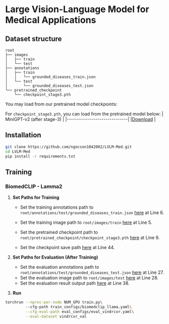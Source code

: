 # Large Vision-Language Model for Medical Applications

## Dataset structure
```
root
├── images
│   ├── train
│   └── test
├── annotations
│   ├── train
│   │   └── grounded_diseases_train.json
│   └── test
│       └── grounded_diseases_test.json
└── pretrained_checkpoint
    └── checkpoint_stage3.pth
```

You may load from our pretrained model checkpoints:

For `checkpoint_stage3.pth`, you can load from the pretrained model below:
| MiniGPT-v2 (after stage-3) |
|------------------------------|
|[Download](https://drive.google.com/file/d/1HkoUUrjzFGn33cSiUkI-KcT-zysCynAz/view?usp=sharing) |

## Installation
```bash
git clone https://github.com/ngocson1042002/LVLM-Med.git
cd LVLM-Med
pip install -r requirements.txt
```

## Training
### BiomedCLIP - Lamma2
1. **Set Paths for Training**
    - Set the training annotations path to `root/annotations/test/grounded_diseases_train.json` [here](medlvlm/configs/datasets/vindrcxr/default.yaml#L6) at Line 6.

    - Set the training image path to `root/images/train` [here](medlvlm/configs/datasets/vindrcxr/default.yaml#L5) at Line 5.

    - Set the pretrained checkpoint path to `root/pretrained_checkpoint/checkpoint_stage3.pth` [here](train_configs/biomedclip_llama.yaml#L9) at Line 9.

    - Set the checkpoint save path [here](train_configs/biomedclip_llama.yaml#L44) at Line 44.

2. **Set Paths for Evaluation (After Training)**
    - Set the evaluation annotations path to `root/annotations/test/grounded_diseases_test.json` [here](eval_configs/eval_biomedclip.yaml#L27) at Line 27.
    - Set the evaluation image path to `root/images/test` [here](eval_configs/eval_biomedclip.yaml#L28) at Line 28.
    - Set the evaluation result output path [here](eval_configs/eval_biomedclip.yaml#L38) at Line 38.

3. **Run**
```bash
torchrun --nproc-per-node NUM_GPU train.py\ 
         --cfg-path train_configs/biomedclip_llama.yaml\
         --cfg-eval-path eval_configs/eval_vindrcxr.yaml\
         --eval-dataset vindrcxr_val
```